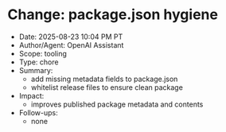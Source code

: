 # Change: package.json hygiene

- Date: 2025-08-23 10:04 PM PT
- Author/Agent: OpenAI Assistant
- Scope: tooling
- Type: chore
- Summary:
  - add missing metadata fields to package.json
  - whitelist release files to ensure clean package
- Impact:
  - improves published package metadata and contents
- Follow-ups:
  - none
